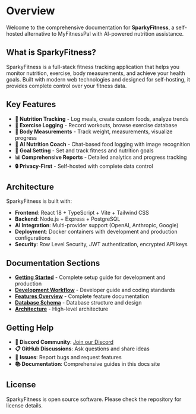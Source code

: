 
# Overview

Welcome to the comprehensive documentation for **SparkyFitness**, a self-hosted alternative to MyFitnessPal with AI-powered nutrition assistance.

## What is SparkyFitness?

SparkyFitness is a full-stack fitness tracking application that helps you monitor nutrition, exercise, body measurements, and achieve your health goals. Built with modern web technologies and designed for self-hosting, it provides complete control over your fitness data.

## Key Features

- **🍎 Nutrition Tracking** - Log meals, create custom foods, analyze trends
- **💪 Exercise Logging** - Record workouts, browse exercise database  
- **📏 Body Measurements** - Track weight, measurements, visualize progress
- **🤖 AI Nutrition Coach** - Chat-based food logging with image recognition
- **🎯 Goal Setting** - Set and track fitness and nutrition goals
- **📊 Comprehensive Reports** - Detailed analytics and progress tracking
- **🔒 Privacy-First** - Self-hosted with complete data control

## Architecture

SparkyFitness is built with:

- **Frontend**: React 18 + TypeScript + Vite + Tailwind CSS
- **Backend**: Node.js + Express + PostgreSQL  
- **AI Integration**: Multi-provider support (OpenAI, Anthropic, Google)
- **Deployment**: Docker containers with development and production configurations
- **Security**: Row Level Security, JWT authentication, encrypted API keys

## Documentation Sections

- **[Getting Started](./developer/getting-started)** - Complete setup guide for development and production
- **[Development Workflow](./developer/getting-started)** - Developer guide and coding standards
- **[Features Overview](./features/)** - Complete feature documentation
- **[Database Schema](./developer/database)** - Database structure and design
- **[Architecture](./developer/architecture)** - High-level architecture

## Getting Help

- **💬 Discord Community**: [Join our Discord](https://discord.gg/vcnMT5cPEA)
- **📋 GitHub Discussions**: Ask questions and share ideas
- **🐛 Issues**: Report bugs and request features
- **📚 Documentation**: Comprehensive guides in this docs site

## License

SparkyFitness is open source software. Please check the repository for license details.